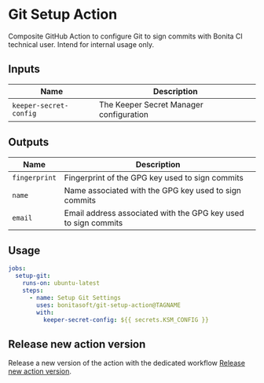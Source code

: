 # Git Setup Action

Composite GitHub Action to configure Git to sign commits with Bonita CI technical user.
Intend for internal usage only.

## Inputs

| Name                   | Description                             |
| ---------------------- | --------------------------------------- |
| `keeper-secret-config` | The Keeper Secret Manager configuration |

## Outputs

| Name          | Description                                                    |
| ------------- | -------------------------------------------------------------- |
| `fingerprint` | Fingerprint of the GPG key used to sign commits                |
| `name`        | Name associated with the GPG key used to sign commits          |
| `email`       | Email address associated with the GPG key used to sign commits |

## Usage

```yaml
jobs:
  setup-git:
    runs-on: ubuntu-latest
    steps:
      - name: Setup Git Settings
        uses: bonitasoft/git-setup-action@TAGNAME
        with:
          keeper-secret-config: ${{ secrets.KSM_CONFIG }}
```

## Release new action version

Release a new version of the action with the dedicated workflow [Release new action version](https://github.com/bonitasoft/git-setup-action/actions/workflows/release-new-action-version.yml).